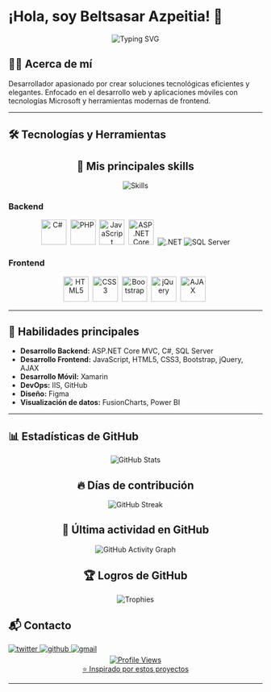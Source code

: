 # ¡Hola, soy Beltsasar Azpeitia! 👋

<div align="center">
  <img src="https://readme-typing-svg.herokuapp.com?font=Fira+Code&size=22&duration=3000&pause=1000&color=9D4EDD&center=true&vCenter=true&random=false&width=435&lines=Desarrollador+Full+Stack;Especialista+en+.NET+%26+SQL+Server;Creador+de+soluciones+web" alt="Typing SVG" />
</div>

## 👨‍💻 Acerca de mí
Desarrollador apasionado por crear soluciones tecnológicas eficientes y elegantes. Enfocado en el desarrollo web y aplicaciones móviles con tecnologías Microsoft y herramientas modernas de frontend.

---

## 🛠️ Tecnologías y Herramientas

<h2 align="center">🎯 Mis principales skills</h2>
<div align="center">
  <img src="https://skillicons.dev/icons?i=csharp,dotnet,php,js,html,css,bootstrap,git,github,azure,sqlserver" alt="Skills" />
</div>

### Backend
<div align="center">
  <img src="https://cdn.jsdelivr.net/gh/devicons/devicon/icons/csharp/csharp-original.svg" title="C#" alt="C#" width="50" height="50"/>&nbsp;
  <img src="https://cdn.jsdelivr.net/gh/devicons/devicon/icons/php/php-original.svg" title="PHP" alt="PHP" width="50" height="50"/>&nbsp;
  <img src="https://cdn.jsdelivr.net/gh/devicons/devicon/icons/javascript/javascript-original.svg" title="JavaScript" alt="JavaScript" width="50" height="50"/>&nbsp;
  <img src="https://cdn.jsdelivr.net/gh/devicons/devicon/icons/dotnetcore/dotnetcore-original.svg" title="ASP.NET Core" alt="ASP.NET Core" width="50" height="50"/>&nbsp;
  <img src="https://img.shields.io/badge/.NET-5C2D91?style=for-the-badge&logo=dotnet&logoColor=white" title=".NET" alt=".NET" />
  <img src="https://img.shields.io/badge/SQL%20Server-CC2927?style=for-the-badge&logo=microsoftsqlserver&logoColor=white" title="SQL Server" alt="SQL Server" />
</div>

### Frontend
<div align="center">
  <img src="https://cdn.jsdelivr.net/gh/devicons/devicon/icons/html5/html5-original.svg" title="HTML5" alt="HTML5" width="50" height="50"/>&nbsp;
  <img src="https://cdn.jsdelivr.net/gh/devicons/devicon/icons/css3/css3-original.svg" title="CSS3" alt="CSS3" width="50" height="50"/>&nbsp;
  <img src="https://cdn.jsdelivr.net/gh/devicons/devicon/icons/bootstrap/bootstrap-original.svg" title="Bootstrap" alt="Bootstrap" width="50" height="50"/>&nbsp;
  <img src="https://cdn.jsdelivr.net/gh/devicons/devicon/icons/jquery/jquery-original.svg" title="jQuery" alt="jQuery" width="50" height="50"/>&nbsp;
  <img src="https://cdn.jsdelivr.net/gh/devicons/devicon/icons/javascript/javascript-original.svg" title="AJAX" alt="AJAX" width="50" height="50"/>&nbsp;
</div>

---

## 🚀 Habilidades principales

- **Desarrollo Backend:** ASP.NET Core MVC, C#, SQL Server
- **Desarrollo Frontend:** JavaScript, HTML5, CSS3, Bootstrap, jQuery, AJAX
- **Desarrollo Móvil:** Xamarin
- **DevOps:** IIS, GitHub
- **Diseño:** Figma
- **Visualización de datos:** FusionCharts, Power BI

---

## 📊 Estadísticas de GitHub
<div align="center">
  <img src="https://github-readme-stats.vercel.app/api?username=BeltsasarAzpeitia&show_icons=true&theme=midnight-purple" alt="GitHub Stats" />
</div>

<h2 align="center">🔥 Días de contribución</h2>
<div align="center">
  <img src="http://github-readme-streak-stats.herokuapp.com?user=BeltsasarAzpeitia&theme=midnight-purple&date_format=M%20j%5B%2C%20Y%5D" alt="GitHub Streak" />
</div>

<h2 align="center">🚀 Última actividad en GitHub</h2>
<div align="center">
  <img src="https://github-readme-activity-graph.vercel.app/graph?username=BeltsasarAzpeitia&theme=react-dark" alt="GitHub Activity Graph" />
</div>

<h2 align="center">🏆 Logros de GitHub</h2>
<div align="center">
  <img src="https://github-profile-trophy.vercel.app/?username=BeltsasarAzpeitia&theme=algolia&margin-w=10&margin-h=10" alt="Trophies" />
</div>

## 📬 Contacto

<a href="https://www.linkedin.com/in/beltsasar-azpeitia-649a66236" target="_blank">
<img src=https://img.shields.io/badge/linkedin-%230077B5.svg?style=for-the-badge&logo=linkedin&logoColor=white alt=twitter style="margin-bottom: 5px;" />

<a href="https://github.com/BeltsasarAzpeitia" target="_blank">
<img src=https://img.shields.io/badge/github-%2300acee.svg?color=181717&style=for-the-badge&logo=github&logoColor=white alt=github style="margin-bottom: 5px;" />

<a href="mailto:belsagallardo@hotmail.com" target="_blank">
<img src=https://img.shields.io/badge/gmail-%2300acee.svg?color=EA4335&style=for-the-badge&logo=gmail&logoColor=white alt=gmail style="margin-bottom: 5px;" />

<div align="center">
  <img src="https://komarev.com/ghpvc/?username=BeltsasarAzpeitia&color=9D4EDD&style=flat-square" alt="Profile Views" />
</div>

<div align="center">
⭐️ Inspirado por estos proyectos
</div>

---
